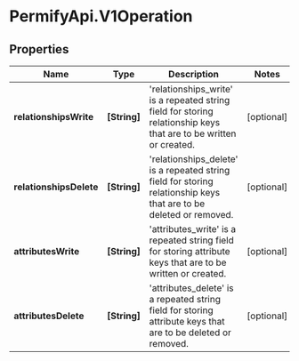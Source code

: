 # PermifyApi.V1Operation

## Properties

Name | Type | Description | Notes
------------ | ------------- | ------------- | -------------
**relationshipsWrite** | **[String]** | &#39;relationships_write&#39; is a repeated string field for storing relationship keys that are to be written or created. | [optional] 
**relationshipsDelete** | **[String]** | &#39;relationships_delete&#39; is a repeated string field for storing relationship keys that are to be deleted or removed. | [optional] 
**attributesWrite** | **[String]** | &#39;attributes_write&#39; is a repeated string field for storing attribute keys that are to be written or created. | [optional] 
**attributesDelete** | **[String]** | &#39;attributes_delete&#39; is a repeated string field for storing attribute keys that are to be deleted or removed. | [optional] 



